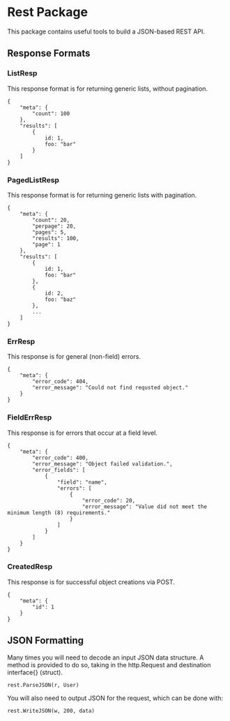 # Rest Package

This package contains useful tools to build a JSON-based REST API.

## Response Formats

### ListResp

This response format is for returning generic lists, without pagination.

```
{
	"meta": {
		"count": 100
	},
	"results": [
		{
			id: 1,
			foo: "bar"
		}
	]
}
```

### PagedListResp

This response format is for returning generic lists with pagination.

```
{
	"meta": {
		"count": 20,
		"perpage": 20,
		"pages": 5,
		"results": 100,
		"page": 1
	},
	"results": [
		{
			id: 1,
			foo: "bar"
		},
		{
			id: 2,
			foo: "baz"
		},
		...
	]
}
```

### ErrResp

This response is for general (non-field) errors.

```
{
	"meta": {
		"error_code": 404,
		"error_message": "Could not find requsted object."
	}
}
```

### FieldErrResp

This response is for errors that occur at a field level.

```
{
	"meta": {
		"error_code": 400,
		"error_message": "Object failed validation.",
		"error_fields": [
			{
				"field": "name",
				"errors": [
					{
						"error_code": 20,
						"error_message": "Value did not meet the minimum length (8) requirements." 
					}
				]
			}
		]
	}
}
```

### CreatedResp

This response is for successful object creations via POST.

```
{
	"meta": {
		"id": 1
	}
}
```

###

## JSON Formatting

Many times you will need to decode an input JSON data structure. A method is provided to do so, taking in the http.Request and destination interface{} (struct).

```
rest.ParseJSON(r, User)
```

You will also need to output JSON for the request, which can be done with:

```
rest.WriteJSON(w, 200, data)
```